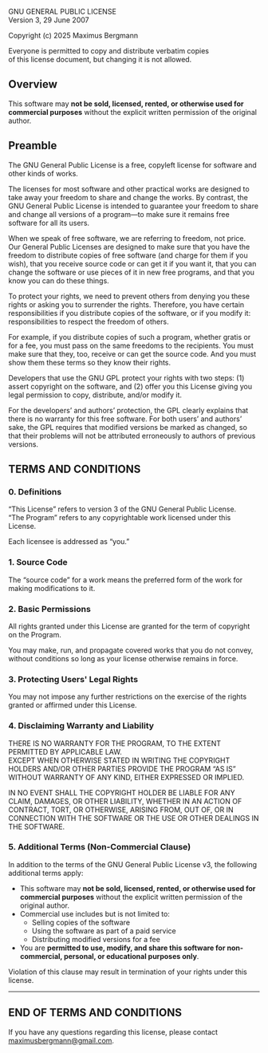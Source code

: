 GNU GENERAL PUBLIC LICENSE  
Version 3, 29 June 2007  

Copyright (c) 2025 Maximus Bergmann

Everyone is permitted to copy and distribute verbatim copies  
of this license document, but changing it is not allowed.  

## **Overview**

This software may **not be sold, licensed, rented, or otherwise used for commercial purposes** without the explicit written permission of the original author.

## **Preamble**  

The GNU General Public License is a free, copyleft license for software and other kinds of works.  

The licenses for most software and other practical works are designed to take away your freedom to share and change the works. By contrast, the GNU General Public License is intended to guarantee your freedom to share and change all versions of a program—to make sure it remains free software for all its users.  

When we speak of free software, we are referring to freedom, not price. Our General Public Licenses are designed to make sure that you have the freedom to distribute copies of free software (and charge for them if you wish), that you receive source code or can get it if you want it, that you can change the software or use pieces of it in new free programs, and that you know you can do these things.  

To protect your rights, we need to prevent others from denying you these rights or asking you to surrender the rights. Therefore, you have certain responsibilities if you distribute copies of the software, or if you modify it: responsibilities to respect the freedom of others.  

For example, if you distribute copies of such a program, whether gratis or for a fee, you must pass on the same freedoms to the recipients. You must make sure that they, too, receive or can get the source code. And you must show them these terms so they know their rights.  

Developers that use the GNU GPL protect your rights with two steps: (1) assert copyright on the software, and (2) offer you this License giving you legal permission to copy, distribute, and/or modify it.  

For the developers’ and authors’ protection, the GPL clearly explains that there is no warranty for this free software. For both users’ and authors’ sake, the GPL requires that modified versions be marked as changed, so that their problems will not be attributed erroneously to authors of previous versions.  

## **TERMS AND CONDITIONS**  

### **0. Definitions**  

“This License” refers to version 3 of the GNU General Public License.  
“The Program” refers to any copyrightable work licensed under this License.  

Each licensee is addressed as “you.”  

### **1. Source Code**  

The “source code” for a work means the preferred form of the work for making modifications to it.  

### **2. Basic Permissions**  

All rights granted under this License are granted for the term of copyright on the Program.  

You may make, run, and propagate covered works that you do not convey, without conditions so long as your license otherwise remains in force.  

### **3. Protecting Users' Legal Rights**  

You may not impose any further restrictions on the exercise of the rights granted or affirmed under this License.  

### **4. Disclaiming Warranty and Liability**  

THERE IS NO WARRANTY FOR THE PROGRAM, TO THE EXTENT PERMITTED BY APPLICABLE LAW.  
EXCEPT WHEN OTHERWISE STATED IN WRITING THE COPYRIGHT HOLDERS AND/OR OTHER PARTIES PROVIDE THE PROGRAM “AS IS” WITHOUT WARRANTY OF ANY KIND, EITHER EXPRESSED OR IMPLIED.  

IN NO EVENT SHALL THE COPYRIGHT HOLDER BE LIABLE FOR ANY CLAIM, DAMAGES, OR OTHER LIABILITY, WHETHER IN AN ACTION OF CONTRACT, TORT, OR OTHERWISE, ARISING FROM, OUT OF, OR IN CONNECTION WITH THE SOFTWARE OR THE USE OR OTHER DEALINGS IN THE SOFTWARE.  

### **5. Additional Terms (Non-Commercial Clause)**  

In addition to the terms of the GNU General Public License v3, the following additional terms apply:  

- This software may **not be sold, licensed, rented, or otherwise used for commercial purposes** without the explicit written permission of the original author.  
- Commercial use includes but is not limited to:  
  - Selling copies of the software  
  - Using the software as part of a paid service  
  - Distributing modified versions for a fee  
- You are **permitted to use, modify, and share this software for non-commercial, personal, or educational purposes only**.  

Violation of this clause may result in termination of your rights under this license.  

---

## **END OF TERMS AND CONDITIONS**  

If you have any questions regarding this license, please contact maximusbergmann@gmail.com.  

